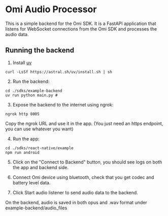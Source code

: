 # Omi Audio Processor

This is a simple backend for the Omi SDK. It is a FastAPI application that listens for WebSocket connections from the Omi SDK and processes the audio data.

## Running the backend

1. Install [uv](https://docs.astral.sh/uv/) 
```
curl -LsSf https://astral.sh/uv/install.sh | sh
```

2. Run the backend:
```
cd ./sdks/example-backend
uv run python main.py # 
```

3. Expose the backend to the internet using ngrok:
```
ngrok http 8005
```
Copy the ngrok URL and use it in the app.
(You just need an https endpoint, you can use whatever you want)

4. Run the app:
```
cd ./sdks/react-native/example
npm run android
```

5. Click on the "Connect to Backend" button, you should see logs on both the app and backend side.

6. Connect Omi device using bluetooth, check that you get codec and battery level data.

7. Click Start audio listener to send audio data to the backend.

On the backend, audio is saved in both opus and .wav format under example-backend/audio_files